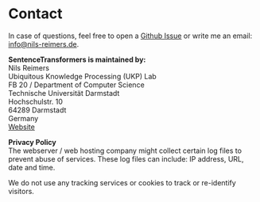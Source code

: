 # Contact

In case of questions, feel free to open a [Github Issue](https://github.com/UKPLab/sentence-transformers/issues) or write me an email: [info@nils-reimers.de](mailto:info@nils-reimers.de).

**SentenceTransformers is maintained by:**  
Nils Reimers  
Ubiquitous Knowledge Processing (UKP) Lab  
FB 20 / Department of Computer Science  
Technische Universität Darmstadt  
Hochschulstr. 10  
64289 Darmstadt  
Germany  
[Website](https://www.informatik.tu-darmstadt.de/ukp/ukp_home/index.en.jsp)


**Privacy Policy**  
The webserver / web hosting company might collect certain log files to prevent abuse of services. These log files can include: IP address, URL, date and time.

We do not use any tracking services or cookies to track or re-identify visitors. 